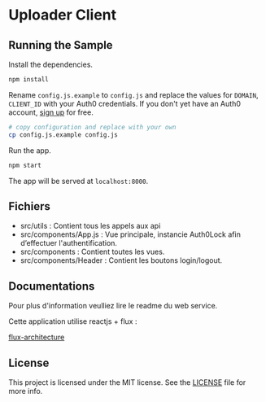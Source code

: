 # Uploader Client

## Running the Sample

Install the dependencies.

```bash
npm install
```

Rename `config.js.example` to `config.js` and replace the values for `DOMAIN`, `CLIENT_ID` with your Auth0 credentials. 
If you don't yet have an Auth0 account, [sign up](https://auth0.com/signuo) for free.

```bash
# copy configuration and replace with your own
cp config.js.example config.js
```

Run the app.

```bash
npm start
```

The app will be served at `localhost:8000`.

## Fichiers

-   src/utils : Contient tous les appels aux api
-   src/components/App.js : Vue principale, instancie Auth0Lock afin d’effectuer l'authentification.
-   src/components : Contient toutes les vues.
-   src/components/Header : Contient les boutons login/logout.

## Documentations

Pour plus d'information veulliez lire le readme du web service.

Cette application utilise reactjs + flux :

[flux-architecture](https://scotch.io/tutorials/getting-to-know-flux-the-react-js-architecture)

## License

This project is licensed under the MIT license. See the [LICENSE](LICENSE) file for more info.
